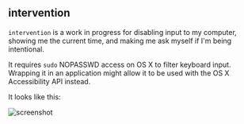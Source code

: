 ## intervention

`intervention` is a work in progress for disabling input to my computer,
showing me the current time, and making me ask myself if I'm being intentional.

It requires `sudo` NOPASSWD access on OS X to filter keyboard input. Wrapping
it in an application might allow it to be used with the OS X Accessibility API
instead.

It looks like this:

![screenshot](http://i.imgur.com/uvEYwvj.png)
